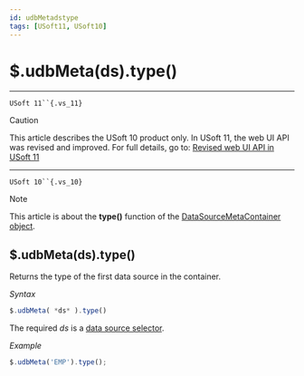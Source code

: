 ```yaml
---
id: udbMetadstype
tags: [USoft11, USoft10]
---
```

# $.udbMeta(ds).type()



----

`USoft 11``{.vs_11}`

> [!CAUTION]
> This article describes the USoft 10 product only.
> In USoft 11, the web UI API was revised and improved. For full details, go to:
> [Revised web UI API in USoft 11](/docs/Web_and_app_UIs/UDB_udb/Revised_web_UI_API_in_USoft_11.md)

----

`USoft 10``{.vs_10}`

> [!NOTE]
> This article is about the **type()** function of the [DataSourceMetaContainer object](/docs/Web_and_app_UIs/UDB_DataSourceMetaContainer).

## **$.udbMeta(ds).type()**

Returns the type of the first data source in the container.

*Syntax*

```js
$.udbMeta( *ds* ).type()
```

The required *ds* is a [data source selector](/docs/Web_and_app_UIs/UDB_DataSourceMetaContainer/UDB_DataSourceMetaContainer_object.md).

*Example*

```js
$.udbMeta('EMP').type();
```

 